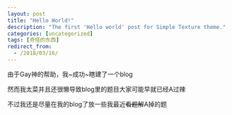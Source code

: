 ```yaml
---
layout: post
title: "Hello World!"
description: "The first 'Hello world' post for Simple Texture theme."
categories: [uncategorized]
tags: [奇怪的东西]
redirect_from:
  - /2018/03/16/
---
```

由于Gay神的帮助，我~成功~瞎建了一个blog

然而我太菜并且还很懒导致blog里的题目大家可能早就已经A过辣

不过我还是尽量在我的blog了放一些我最近~~看题解~~A掉的题

